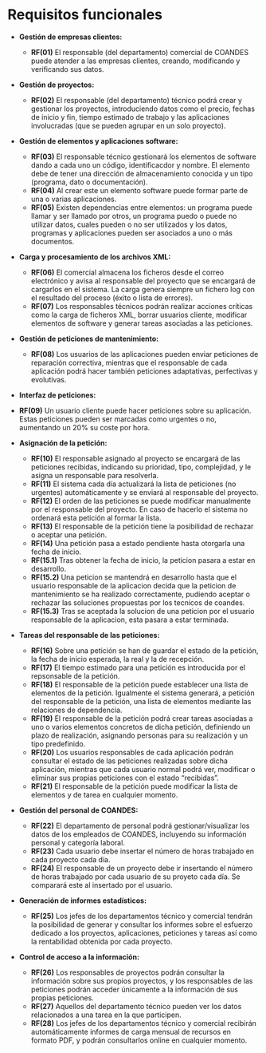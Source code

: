# Requisitos funcionales

- **Gestión de empresas clientes:**
  - **RF(01)** El responsable (del departamento) comercial de COANDES puede atender a las empresas clientes, creando, modificando y verificando sus datos.

- **Gestión de proyectos:**
  - **RF(02)** El responsable (del departamento) técnico podrá crear y gestionar los proyectos, introduciendo datos como el precio, fechas de inicio y fin, tiempo estimado de trabajo y las aplicaciones involucradas (que se pueden agrupar en un solo proyecto).

- **Gestión de elementos y aplicaciones software:**
  - **RF(03)** El responsable técnico gestionará los elementos de software dando a cada uno un código, identificacdor y nombre. El elemento debe de tener una dirección de almacenamiento conocida y un tipo (programa, dato o documentación).
  - **RF(04)** Al crear este un elemento software puede formar parte de una o varias aplicaciones.
  - **RF(05)** Existen dependencias entre elementos: un programa puede llamar y ser llamado por otros, un programa puedo o puede no utilizar datos, cuales pueden o no ser utilizados y los datos, programas y aplicaciones pueden ser asociados a uno o más documentos.
    
- **Carga y procesamiento de los archivos XML:**
  - **RF(06)** El comercial almacena los ficheros desde el correo electrónico y 
avisa al responsable del proyecto que se encargará de cargarlos en el sistema. La carga genera 
siempre un fichero log con el resultado del proceso (éxito o lista de errores).
  - **RF(07)** Los responsables técnicos podrán realizar acciones críticas como la carga de ficheros XML, borrar usuarios cliente, modificar elementos de software y generar tareas asociadas a las peticiones.

- **Gestión de peticiones de mantenimiento:**
  - **RF(08)** Los usuarios de las aplicaciones pueden enviar peticiones de reparación correctiva, mientras que el responsable de cada aplicación podrá hacer también peticiones adaptativas, perfectivas y evolutivas.
 
- **Interfaz de peticiones:**
-   **RF(09)** Un usuario cliente puede hacer peticiones sobre su aplicación. Estas peticiones pueden ser marcadas como urgentes o no, aumentando un 20% su coste por hora.

- **Asignación de la petición:**
  - **RF(10)** El responsable asignado al proyecto se encargará de las peticiones recibidas, indicando su prioridad, tipo, complejidad, y le asigna un responsable para resolverla.
  - **RF(11)** El sistema cada día actualizará la lista de peticiones (no urgentes) automáticamente y se enviará al responsable del proyecto.
  - **RF(12)** El orden de las peticiones se puede modificar manualmente por el responsable del proyecto. En caso de hacerlo el sistema no ordenará esta petición al formar la lista.
  - **RF(13)** El responsable de la petición tiene la posibilidad de rechazar o aceptar una petición.
  - **RF(14)** Una petición pasa a estado pendiente hasta otorgarla una fecha de inicio.
  - **RF(15.1)** Tras obtener la fecha de inicio, la peticion pasara a estar en desarrollo.
  - **RF(15.2)** Una peticion se mantendrá en desarrollo hasta que el usuario responsable de la aplicacion decida que la peticion de mantenimiento se ha realizado correctamente, pudiendo aceptar o rechazar las soluciones propuestas por los tecnicos de coandes.
  - **RF(15.3)** Tras se aceptada la solucion de una peticion por el usuario responsable de la aplicacion, esta pasara a estar terminada.

- **Tareas del responsable de las peticiones:**
  - **RF(16)** Sobre una petición se han de guardar el estado de la petición, la fecha de inicio esperada, la real y la de recepción.
  - **RF(17)** El tiempo estimado para una petición es introducida por el repsonsable de la petición.
  - **RF(18)** El responsable de la petición puede establecer una lista de elementos de la petición. Igualmente el sistema generará, a petición del responsable de la petición, una lista de elementos mediante las relaciones de dependencia.
  - **RF(19)** El responsable de la petición podrá crear tareas asociadas a uno o varios elementos concretos de dicha petición, definiendo un plazo de realización, asignando personas para su realización y un tipo predefinido.
  - **RF(20)** Los usuarios responsables de cada aplicación podrán consultar el estado de las peticiones realizadas sobre dicha aplicación, mientras que cada usuario normal podrá ver, modificar o eliminar sus propias peticiones con el estado “recibidas”.
  - **RF(21)** El responsable de la petición puede modificar la lista de elementos y de tarea en cualquier momento.
  
- **Gestión del personal de COANDES:**
  - **RF(22)** El departamento de personal podrá gestionar/visualizar los datos de los empleados de COANDES, incluyendo su información personal y categoría laboral.
  - **RF(23)** Cada usuario debe insertar el número de horas trabajado en cada proyecto cada día.
  - **RF(24)** El responsable de un proyecto debe ir insertando el número de horas trabajado por cada usuario de su proyeto cada día. Se comparará este al insertado por el usuario.

- **Generación de informes estadísticos:**
  - **RF(25)** Los jefes de los departamentos técnico y comercial tendrán la posibilidad de generar y consultar los informes sobre el esfuerzo dedicado a los proyectos, aplicaciones, peticiones y tareas así como la rentabilidad obtenida por cada proyecto.

- **Control de acceso a la información:**
  - **RF(26)** Los responsables de proyectos podrán consultar la información sobre sus propios proyectos, y los responsables de las peticiones podrán acceder únicamente a la información de sus propias peticiones.
  - **RF(27)** Aquellos del departamento técnico pueden ver los datos relacionados a una tarea en la que participen.
  - **RF(28)** Los jefes de los departamentos técnico y comercial recibirán automáticamente informes de carga mensual de recursos en formato PDF, y podrán consultarlos online en cualquier momento.

